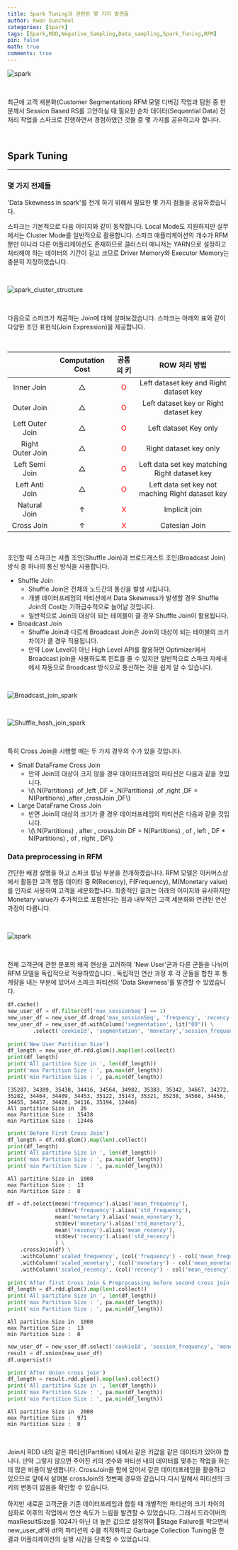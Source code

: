 ```yaml
---
title: Spark Tuning과 관련된 몇 가지 발견들
author: Kwon Suncheol
categories: [Spark]
tags: [Spark,RDD,Negative_Sampling,Data_sampling,Spark_Tuning,RFM]
pin: false
math: true
comments: true
---
```


![spark](/assets/img/post_img/Apache_spark.png)

<br/>

 최근에 고객 세분화(Customer Segmentation) RFM 모델 디버깅 작업과 팀원 중 한분께서 Session Based RS를 고안하실 때 필요한 순차 데이터(Sequential Data) 전처리 작업을 스파크로 진행하면서 경험하였던 것들 중 몇 가지를 공유하고자 합니다. 
 
<br>

## Spark Tuning
___________________

### 몇 가지 전제들

 'Data Skewness in spark'를 전개 하기 위해서 필요한 몇 가지 점들을 공유하겠습니다. <br/>
 
 스파크는 기본적으로 다음 이미지와 같이 동작합니다. Local Mode도 지원하지만 실무에서는 Cluster Mode를 일반적으로 활용합니다. 스파크 애플리케이션의 개수가 RFM 뿐만 아니라 다른 어플리케이션도 존재하므로 클러스터 매니저는 YARN으로 설정하고 처리해야 하는 데이터의 기간이 길고 크므로 Driver Memory와 Executor Memory는 충분히 지정하였습니다.
 
 <br/>
 
![spark_cluster_structure](/assets/img/post_img/Spark_Structure_cluster_mode.png)
 
 <br/>
 
 다음으로 스파크가 제공하는 Join에 대해 살펴보겠습니다. 스파크는 아래의 표와 같이 다양한 조인 표현식(Join Expression)을 제공합니다. 
 
  <br/>
 
| |Computation Cost|공통의 키|ROW 처리 방법|
|:------:|:---:|:---:|:---:|
|Inner Join|△|<span style="color:red">O</span>|Left dataset key and Right dataset key|
|Outer Join|△|<span style="color:red">O</span>|Left dataset key or Right dataset key|
|Left Outer Join|△|<span style="color:red">O</span>|Left dataset Key only|
|Right Outer Join|△|<span style="color:red">O</span>|Right dataset key only|
|Left Semi Join|△|<span style="color:red">O</span>|Left data set key matching Right dataset key|
|Left Anti Join|△|<span style="color:red">O</span>|Left data set key not maching Right dataset key|
|Natural Join|↑|<span style="color:red">X</span>|Implicit join|
|Cross Join|↑|<span style="color:red">X</span>|Catesian Join|

 <br/>
 
 조인할 때 스파크는 셔플 조인(Shuffle Join)과 브로드캐스트 조인(Broadcast Join)방식 중 하나의 통신 방식을 사용합니다. 
 - Shuffle Join
	 - Shuffle Join은 전체의 노드간의 통신을 발생 시킵니다. 
	 - 개별 데이터프레임의 파티션에서 Data Skewness가 발생할 경우 Shuffle Join의 Cost는 기하급수적으로 늘어날 것입니다. 
	 - 일반적으로 Join의 대상이 되는 테이블이 클 경우 Shuffle Join이 활용됩니다.
- Broadcast Join
	- Shuffle Join과 다르게 Broadcast Join은 Join의 대상이 되는 테이블의 크기 차이가 클 경우 적용됩니다.
	- 만약 Low Level이 아닌 High Level API를 활용하면 Optimizer에서 Broadcast join을 사용하도록 힌트를 줄 수 있지만 일반적으로 스파크 자체내에서 자동으로 Broadcast 방식으로 통신하는 것을 쉽게 알 수 있습니다.
 
<br/>
 
![Broadcast_join_spark](/assets/img/post_img/Broadcast_join_spark.jpg)

<br/>

![Shuffle_hash_join_spark](/assets/img/post_img/Shuffle_Hash_join_spark.jpg)

<br/> 
 
 특히 Cross Join을 시행할 때는 두 가지 경우의 수가 있을 것입니다. <br/>
 - Small DataFrame Cross Join  
	 - 만약 Join의 대상이 크지 않을 경우 데이터프레임의 파티션은 다음과 같을 것입니다.   
	 - \\(\ N(Partitions) \,of \,left \,DF = \,N(Partitions) \,of \,right \,DF = N(Partitions) \,after \,crossJoin \,DF\\)  
 - Large DataFrame Cross Join  
	 - 반면 Join의 대상의 크기가 클 경우 데이터프레임의 파티션은 다음과 같을 것입니다.  
	 - \\(\ N(Partitions) \, after \, crossJoin DF  = N(Partitions) \, of \, left \, DF * N(Partitions) \, of \, right \, DF\\)
 

### Data preprocessing in RFM

 간단한 배경 설명을 하고 스파크 튜닝 부분을 전개하겠습니다. RFM 모델은 이커머스상에서 활동한 고객 행동 데이터 중 R(Recency), F(Frequency), M(Monetary value)를 인자로 사용하여 고객을 세분화합니다.  최종적인 결과는 아래의 이미지와 유사하지만 Monetary value가 추가적으로 포함된다는 점과 내부적인 고객 세분화와 연관된 연산 과정이 다릅니다. 
 
 <br/>
 
![spark](/assets/img/post_img/RFM_clevertap.png)

<br/>

전체 고객군에 관한 분포의 왜곡 현상을 고려하여 'New User'군과 다른 군들을 나뉘어 RFM 모델을 독립적으로 적용하였습니다 . 독립적인 연산 과정 후 각 군들을 합친 후 통계량을 내는 부분에 있어서 스파크 파티션의 'Data Skewness'를 발견할 수 있었습니다. 

```python
df.cache()
new_user_df = df.filter(df['max_sessionSeq'] == 1)
new_user_df = new_user_df.drop('max_sessionSeq', 'frequency', 'recency')
new_user_df = new_user_df.withColumn('segmentation', lit("00")) \
        .select('cookieId', 'segmentation', 'monetary','session_frequency', 'recency_date')
        
print('New User Partition Size')
df_length = new_user_df.rdd.glom().map(len).collect()
print(df_length)
print('All partitino Size in ', len(df_length))
print('max Partition Size : ', pa.max(df_length))
print('min Partition Size : ', pa.min(df_length))
```

```
[35287, 34389, 35438, 34416, 34564, 34982, 35383, 35342, 34667, 34272, 35282, 34464, 34409, 34453, 35122, 35143, 35321, 35238, 34568, 34456, 34455, 34457, 34428, 34116, 35194, 12446]
All partitino Size in  26
max Partition Size :  35438
min Partition Size :  12446
```

```python
print('Before First Cross Join')
df_length = df.rdd.glom().map(len).collect()
print(df_length)
print('All partitino Size in ', len(df_length))
print('max Partition Size : ', pa.max(df_length))
print('min Partition Size : ', pa.min(df_length))
```

```
All partitino Size in  1000
max Partition Size :  13
min Partition Size :  0
```

```python
df = df.select(mean('frequency').alias('mean_frequency'),
               stddev('frequency').alias('std_frequency'),
               mean('monetary').alias('mean_monetary'),
               stddev('monetary').alias('std_monetary'),
               mean('recency').alias('mean_recency'),
               stddev('recency').alias('std_recency')
               ) \
    .crossJoin(df) \
    .withColumn('scaled_frequency', (col('frequency') - col('mean_frequency')) / col('std_frequency')) \
    .withColumn('scaled_monetary', (col('monetary') - col('mean_monetary')) / col('std_monetary')) \
    .withColumn('scaled_recency', (col('recency') - col('mean_recency')) / col('std_recency'))
    
print('After first Cross Join & Preprocessing before second cross join')
df_length = df.rdd.glom().map(len).collect()
print('All partitino Size in ', len(df_length))
print('max Partition Size : ', pa.max(df_length))
print('min Partition Size : ', pa.min(df_length))
```
```
All partitino Size in  1000
max Partition Size :  13
min Partition Size :  0
```

```python
new_user_df = new_user_df.select('cookieId', 'session_frequency', 'monetary', 'recency_date', 'segmentation')
result = df.union(new_user_df)
df.unpersist()

print('After Union cross join')
df_length = result.rdd.glom().map(len).collect()
print('All partitino Size in ', len(df_length))
print('max Partition Size : ', pa.max(df_length))
print('min Partition Size : ', pa.min(df_length))
```
```
All partitino Size in  2000
max Partition Size :  971
min Partition Size :  0
```

<br/>

Join시 RDD 내의 같은 파티션(Partition) 내에서 같은 키값을 같은 데이터가 있어야 합니다. 만약 그렇지 않으면 주어진 키의 갯수와 파티션 내의 데이터를 맞추는 작업을 하는데 많은 비용이 발생합니다. CrossJoin을 함에 있어서 같은 데이터프레임을 활용하고 있으므로 앞에서 살펴본 crossJoin의 첫번째 경우와 같습니다.다시 말해서 파티션의 크키의 변동이 없음을 확인할 수 있습니다.  
<br/>
하지만 새로운 고객군을 기존 데이터프레임과 합칠 때 개별적인 파티션의 크기 차이의 심화로 이후의 작업에서 연산 속도가 느림을 발견할 수 있었습니다. 그래서 드라이버의 maxResultSize를 1024가 아닌 더 높은 값으로 설정하여 Stage Failure를 막으면서 new_user_df와 df의 파티션의 수를 최적화하고 Garbage Collection Tuning을 한 결과 어플리케이션의 실행 시간을 단축할 수 있었습니다.  




